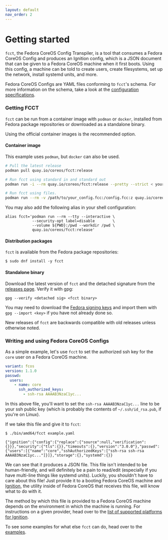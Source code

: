 ```yaml
---
layout: default
nav_order: 2
---
```


# Getting started

`fcct`, the Fedora CoreOS Config Transpiler, is a tool that consumes a Fedora CoreOS Config and produces an Ignition config, which is a JSON document that can be given to a Fedora CoreOS machine when it first boots. Using this config, a machine can be told to create users, create filesystems, set up the network, install systemd units, and more.

Fedora CoreOS Configs are YAML files conforming to `fcct`'s schema. For more information on the schema, take a look at the [configuration specifications][spec].

### Getting FCCT

`fcct` can be run from a container image with `podman` or `docker`, installed from Fedora package repositories or downloaded as a standalone binary.

Using the official container images is the recommended option.

#### Container image

This example uses `podman`, but `docker` can also be used.

```bash
# Pull the latest release
podman pull quay.io/coreos/fcct:release

# Run fcct using standard in and standard out
podman run -i --rm quay.io/coreos/fcct:release --pretty --strict < your_config.fcc > transpiled_config.ign

# Run fcct using files.
podman run --rm -v /path/to/your_config.fcc:/config.fcc:z quay.io/coreos/fcct:release --pretty --strict /config.fcc > transpiled_config.ign
```

You may also add the following alias in your shell configuration:

```
alias fcct='podman run --rm --tty --interactive \
            --security-opt label=disable        \
            --volume ${PWD}:/pwd --workdir /pwd \
            quay.io/coreos/fcct:release'
```

#### Distribution packages

`fcct` is available from the Fedora package repositories:

```
$ sudo dnf install -y fcct
```

#### Standalone binary

Download the latest version of `fcct` and the detached signature from the [releases page](https://github.com/coreos/fcct/releases). Verify it with gpg:

```
gpg --verify <detached sig> <fcct binary>
```
You may need to download the [Fedora signing keys](https://getfedora.org/static/fedora.gpg) and import them with `gpg --import <key>` if you have not already done so.

New releases of `fcct` are backwards compatible with old releases unless otherwise noted.

### Writing and using Fedora CoreOS Configs

As a simple example, let's use `fcct` to set the authorized ssh key for the `core` user on a Fedora CoreOS machine.

<!-- butane-config -->
```yaml
variant: fcos
version: 1.1.0
passwd:
  users:
    - name: core
      ssh_authorized_keys:
        - ssh-rsa AAAAB3NzaC1yc...
```

In this above file, you'll want to set the `ssh-rsa AAAAB3NzaC1yc...` line to be your ssh public key (which is probably the contents of `~/.ssh/id_rsa.pub`, if you're on Linux).

If we take this file and give it to `fcct`:

```
$ ./bin/amd64/fcct example.yaml

{"ignition":{"config":{"replace":{"source":null,"verification":{}}},"security":{"tls":{}},"timeouts":{},"version":"3.0.0"},"passwd":{"users":[{"name":"core","sshAuthorizedKeys":["ssh-rsa ssh-rsa AAAAB3NzaC1yc..."]}]},"storage":{},"systemd":{}}
```

We can see that it produces a JSON file. This file isn't intended to be human-friendly, and will definitely be a pain to read/edit (especially if you have multi-line things like systemd units). Luckily, you shouldn't have to care about this file! Just provide it to a booting Fedora CoreOS machine and [Ignition][ignition], the utility inside of Fedora CoreOS that receives this file, will know what to do with it.

The method by which this file is provided to a Fedora CoreOS machine depends on the environment in which the machine is running. For instructions on a given provider, head over to the [list of supported platforms for Ignition][supported-platforms].

To see some examples for what else `fcct` can do, head over to the [examples][examples].

[spec]: specs.md
[ignition]: https://coreos.github.io/ignition/
[supported-platforms]: https://coreos.github.io/ignition/supported-platforms/
[examples]: examples.md
